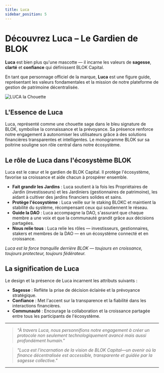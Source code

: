 ```yaml
---
title: Luca
sidebar_position: 5
---
```


# Découvrez Luca – Le Gardien de BLOK

<div style={{
  display: 'flex',
  alignItems: 'center',
  justifyContent: 'space-between',
  flexWrap: 'wrap',
  marginTop: '2rem'
}}>

  <div style={{
    flex: '1 1 50%',
    maxWidth: '50%',
    paddingRight: '24px',
    fontSize: '1.1rem',
    lineHeight: '1.8'
  }}>
    <p>
      <strong>Luca</strong> est bien plus qu'une mascotte — il incarne les valeurs de <strong>sagesse</strong>, <strong>clarté</strong> et <strong>confiance</strong> qui définissent BLOK Capital.
    </p>
    <p>
      En tant que personnage officiel de la marque, <strong>Luca</strong> est une figure guide, représentant les valeurs fondamentales et la mission de notre plateforme de gestion de patrimoine décentralisée.
    </p>
  </div>

  <div style={{
    flex: '1 1 50%',
    maxWidth: '50%',
    display: 'flex',
    justifyContent: 'flex-start',
    paddingLeft: '80px'
  }}>
    <img
      src="/img/luca.png"
      alt="LUCA la Chouette"
      style={{
        width: '80%',
        maxWidth: '320px',
        height: 'auto',
        borderRadius: '8px'
      }}
    />
  </div>

</div>

## L'Essence de Luca

Luca, représenté comme une chouette sage dans le bleu signature de BLOK, symbolise la connaissance et la prévoyance. Sa présence renforce notre engagement à autonomiser les utilisateurs grâce à des solutions financières transparentes et intelligentes. Le monogramme BLOK sur sa poitrine souligne son rôle central dans notre écosystème.

## Le rôle de Luca dans l'écosystème BLOK

Luca est le cœur et le gardien de BLOK Capital. Il protège l'écosystème, favorise sa croissance et aide chacun à prospérer ensemble.

- **Fait grandir les Jardins** : Luca soutient à la fois les Propriétaires de Jardin (investisseurs) et les Jardiniers (gestionnaires de patrimoine), les aidant à cultiver des jardins financiers solides et sains.
- **Protège l'écosystème** : Luca veille sur le staking BLOKC et maintient la stabilité du système, récompensant ceux qui soutiennent le réseau.
- **Guide la DAO** : Luca accompagne la DAO, s'assurant que chaque membre a une voix et que la communauté grandit grâce aux décisions partagées.
- **Nous relie tous** : Luca relie les rôles — investisseurs, gestionnaires, stakers et membres de la DAO — en un écosystème connecté et en croissance.

*Luca est la force tranquille derrière BLOK — toujours en croissance, toujours protecteur, toujours fédérateur.*

## La signification de Luca

Le design et la présence de Luca incarnent les attributs suivants :

- **Sagesse** : Reflète la prise de décision éclairée et la prévoyance stratégique.
- **Confiance** : Met l'accent sur la transparence et la fiabilité dans les interactions financières.
- **Communauté** : Encourage la collaboration et la croissance partagée entre tous les participants de l'écosystème.

---

> *"À travers Luca, nous personnifions notre engagement à créer un protocole non seulement technologiquement avancé mais aussi profondément humain."*

> *"Luca est l'incarnation de la vision de BLOK Capital—un avenir où la finance décentralisée est accessible, transparente et guidée par la sagesse collective."*

--- 